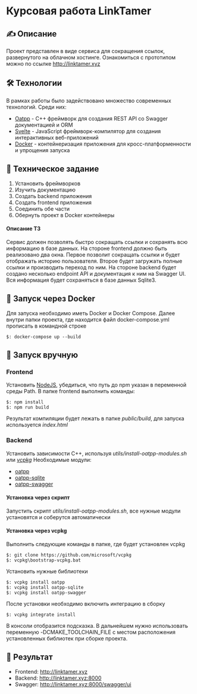  # Курсовая работа LinkTamer

## ✍️ Описание
Проект представлен в виде сервиса для сокращения ссылок, развернутого на облачном хостинге. Ознакомиться с прототипом можно по ссылке http://linktamer.xyz

## 🛠 Технологии
В рамках работы было задействовано множество современных технологий. Среди них:
* [Oatpp](https://oatpp.io/) - C++ фреймворк для создания REST API со Swagger документацией и ORM
* [Svelte](https://ru.svelte.dev/) - JavaScript фреймворк-компилятор для создания интерактивных веб-приложений
* [Docker](https://www.docker.com/) - контейнеризация приложения для кросс-платформенности и упрощения запуска

## 📝 Техническое задание
1. Установить фреймворков
2. Изучить документацию
3. Создать backend приложения
4. Создать frontend приложения
5. Соединить обе части
6. Обернуть проект в Docker контейнеры

#### Описание ТЗ
Сервис должен позволять быстро сокращать ссылки и сохранять всю информацию в базе данных. На стороне frontend должно быть реализовано два окна. Первое позволит сокращать ссылки и будет отображать историю пользователя. Второе будет загружать полные ссылки и производить переход по ним. На стороне backend будет создано несколько endpoint API и документация к ним на Swagger UI. Вся информация будет сохраняться в базе данных Sqlite3.

## 🐳  Запуск через Docker
Для запуска необходимо иметь Docker и Docker Compose. Далее внутри папки проекта, где находится файл docker-compose.yml прописать в командной строке

```
$: docker-compose up --build
```

## 🦾 Запуск вручную
### Frontend
Установить [NodeJS](https://nodejs.org/en/), убедиться, что путь до npm указан в переменной среды Path.
В папке frontend выполнить команды:
```
$: npm install
$: npm run build
```
Результат компиляции будет лежать в папке _public/build_, для запуска используется _index.html_

### Backend
Установить зависимости С++, используя *utils/install-oatpp-modules.sh* или [*vcpkg*](https://vcpkg.readthedocs.io/en/latest/)
Необходимые модули:
- [oatpp](https://github.com/oatpp/oatpp)
- [oatpp-sqlite](https://github.com/oatpp/oatpp-sqlite)
- [oatpp-swagger](https://github.com/oatpp/oatpp-swagger)

#### Установка через скрипт
Запустить скрипт *utils/install-oatpp-modules.sh*, все нужные модули установятся и соберутся автоматически

#### Установка через vcpkg
Выполнить следующие команды в папке, где будет установлен vcpkg
```
$: git clone https://github.com/microsoft/vcpkg
$: vcpkg\bootstrap-vcpkg.bat
```
Установить нужные библиотеки
```
$: vcpkg install oatpp
$: vcpkg install oatpp-sqlite
$: vcpkg install oatpp-swagger
```
После установки необходимо включить интеграцию в сборку
```
$: vcpkg integrate install
```
В консоли отобразится подсказка. В дальнейшем нужно использовать переменную -DCMAKE_TOOLCHAIN_FILE с местом расположения установленных библиотек при сборке проекта. 

## 🎉 Результат
- Frontend: http://linktamer.xyz
- Backend:  http://linktamer.xyz:8000
- Swagger:  http://linktamer.xyz:8000/swagger/ui
